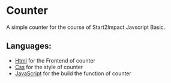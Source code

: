 # Counter


A simple counter for the course of Start2Impact Javscript Basic.


## Languages:
- [Html](https://en.wikipedia.org/wiki/HTML) for the Frontend of counter
- [Css](https://developer.mozilla.org/en-US/docs/Web/CSS) for the style of counter
- [JavaScript](https://developer.mozilla.org/en-US/docs/Web/JavaScript) for the build the function of counter

